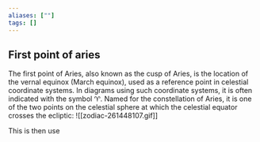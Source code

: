 ```yaml
---
aliases: [""]
tags: []
---
```


## First point of aries
The first point of Aries, also known as the cusp of Aries, is the location of the vernal equinox (March equinox), used as a reference point in celestial coordinate systems. In diagrams using such coordinate systems, it is often indicated with the symbol ♈︎. Named for the constellation of Aries, it is one of the two points on the celestial sphere at which the celestial equator crosses the ecliptic:
![[zodiac-261448107.gif]]

This is then use
